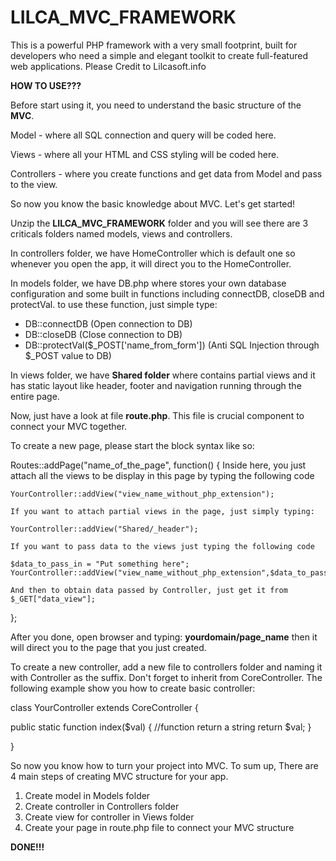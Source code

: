 # LILCA_MVC_FRAMEWORK
This is a powerful PHP framework with a very small footprint, built for developers who need a simple and elegant toolkit to create full-featured web applications. Please Credit to Lilcasoft.info

**HOW TO USE???**

Before start using it, you need to understand the basic structure of the **MVC**.

Model - where all SQL connection and query will be coded here.

Views - where all your HTML and CSS styling will be coded here.

Controllers - where you create functions and get data from Model and pass to the view.

So now you know the basic knowledge about MVC. Let's get started!

Unzip the **LILCA_MVC_FRAMEWORK** folder and you will see there are 3 criticals folders named models, views and controllers. 

In controllers folder, we have HomeController which is default one so whenever you open the app, it will direct you to the HomeController.

In models folder, we have DB.php where stores your own database configuration and some built in functions including connectDB, closeDB and protectVal. to use these function, just simple type:

- DB::connectDB (Open connection to DB)
- DB::closeDB (Close connection to DB)
- DB::protectVal($_POST['name_from_form']) (Anti SQL Injection through $_POST value to DB)

In views folder, we have **Shared folder** where contains partial views and it has static layout like header, footer and navigation running through the entire page.

Now, just have a look at file **route.php**. This file is crucial component to connect your MVC together. 

To create a new page, please start the block syntax like so:

Routes::addPage("name_of_the_page", function() {
	Inside here, you just attach all the views to be display in this page by typing the following code
    
    YourController::addView("view_name_without_php_extension");
    
    If you want to attach partial views in the page, just simply typing:
    
    YourController::addView("Shared/_header");
    
    If you want to pass data to the views just typing the following code 
    
    $data_to_pass_in = "Put something here";
    YourController::addView("view_name_without_php_extension",$data_to_pass_in);
    
    And then to obtain data passed by Controller, just get it from $_GET["data_view"]; 
};


After you done, open browser and typing: **yourdomain/page_name** then it will direct you to the page that you just created.

To create a new controller, add a new file to controllers folder and naming it with Controller as the suffix. Don't forget to inherit from CoreController. The following example show you how to create basic controller:

class YourController extends CoreController {

  public static function index($val) { //function return a string
      return $val;
  }

}




So now you know how to turn your project into MVC. To sum up, There are 4 main steps of creating MVC structure for your app.

1. Create model in Models folder
2. Create controller in Controllers folder
3. Create view for controller in Views folder
4. Create your page in route.php file to connect your MVC structure


**DONE!!!**







